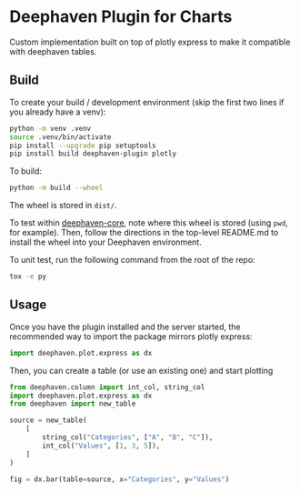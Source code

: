 # Deephaven Plugin for Charts

Custom implementation built on top of plotly express to make it compatible with deephaven tables.

## Build

To create your build / development environment (skip the first two lines if you already have a venv):

```sh
python -m venv .venv
source .venv/bin/activate
pip install --upgrade pip setuptools
pip install build deephaven-plugin plotly
```

To build:

```sh
python -m build --wheel
```

The wheel is stored in `dist/`. 

To test within [deephaven-core](https://github.com/deephaven/deephaven-core), note where this wheel is stored (using `pwd`, for example).
Then, follow the directions in the top-level README.md to install the wheel into your Deephaven environment.

To unit test, run the following command from the root of the repo:
```sh
tox -e py
```

## Usage
Once you have the plugin installed and the server started, the recommended way to import the package mirrors plotly express:
```python
import deephaven.plot.express as dx
```

Then, you can create a table (or use an existing one) and start plotting
```python
from deephaven.column import int_col, string_col
import deephaven.plot.express as dx
from deephaven import new_table

source = new_table(
    [
        string_col("Categories", ["A", "B", "C"]),
        int_col("Values", [1, 3, 5]),
    ]
)

fig = dx.bar(table=source, x="Categories", y="Values")
```